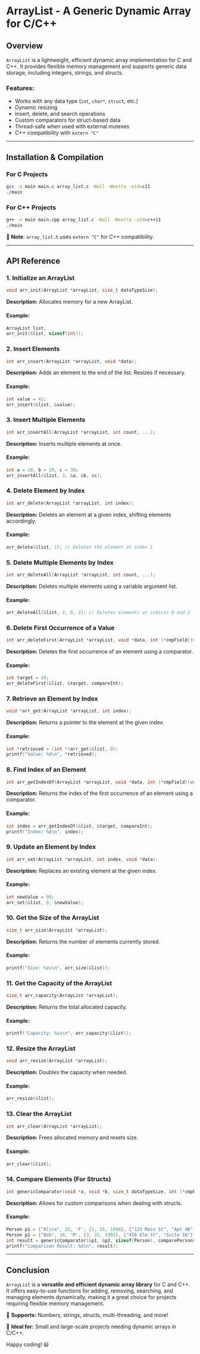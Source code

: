 # ArrayList - A Generic Dynamic Array for C/C++

## Overview
`ArrayList` is a lightweight, efficient dynamic array implementation for C and C++. It provides flexible memory management and supports generic data storage, including integers, strings, and structs. 

### **Features:**
- Works with any data type (`int`, `char*`, `struct`, etc.)
- Dynamic resizing
- Insert, delete, and search operations
- Custom comparators for struct-based data
- Thread-safe when used with external mutexes
- C++ compatibility with `extern "C"`

---

## Installation & Compilation

### **For C Projects**
```sh
gcc -o main main.c array_list.c -Wall -Wextra -std=c11
./main
```

### **For C++ Projects**
```sh
g++ -o main main.cpp array_list.c -Wall -Wextra -std=c++11
./main
```

📌 **Note**: `array_list.h` uses `extern "C"` for C++ compatibility.

---

## API Reference

### **1. Initialize an ArrayList**
```c
void arr_init(ArrayList *arrayList, size_t dataTypeSize);
```
**Description:** Allocates memory for a new ArrayList.

#### **Example:**
```c
ArrayList list;
arr_init(&list, sizeof(int));
```

### **2. Insert Elements**
```c
int arr_insert(ArrayList *arrayList, void *data);
```
**Description:** Adds an element to the end of the list. Resizes if necessary.

#### **Example:**
```c
int value = 42;
arr_insert(&list, &value);
```

### **3. Insert Multiple Elements**
```c
int arr_insertAll(ArrayList *arrayList, int count, ...);
```
**Description:** Inserts multiple elements at once.

#### **Example:**
```c
int a = 10, b = 20, c = 30;
arr_insertAll(&list, 3, &a, &b, &c);
```

### **4. Delete Element by Index**
```c
int arr_delete(ArrayList *arrayList, int index);
```
**Description:** Deletes an element at a given index, shifting elements accordingly.

#### **Example:**
```c
arr_delete(&list, 1); // Deletes the element at index 1
```

### **5. Delete Multiple Elements by Index**
```c
int arr_deleteAll(ArrayList *arrayList, int count, ...);
```
**Description:** Deletes multiple elements using a variable argument list.

#### **Example:**
```c
arr_deleteAll(&list, 2, 0, 2); // Deletes elements at indices 0 and 2
```

### **6. Delete First Occurrence of a Value**
```c
int arr_deleteFirst(ArrayList *arrayList, void *data, int (*cmpField)(void *, void *));
```
**Description:** Deletes the first occurrence of an element using a comparator.

#### **Example:**
```c
int target = 10;
arr_deleteFirst(&list, &target, compareInt);
```

### **7. Retrieve an Element by Index**
```c
void *arr_get(ArrayList *arrayList, int index);
```
**Description:** Returns a pointer to the element at the given index.

#### **Example:**
```c
int *retrieved = (int *)arr_get(&list, 0);
printf("Value: %d\n", *retrieved);
```

### **8. Find Index of an Element**
```c
int arr_getIndexOf(ArrayList *arrayList, void *data, int (*cmpField)(void *, void *));
```
**Description:** Returns the index of the first occurrence of an element using a comparator.

#### **Example:**
```c
int index = arr_getIndexOf(&list, &target, compareInt);
printf("Index: %d\n", index);
```

### **9. Update an Element by Index**
```c
int arr_set(ArrayList *arrayList, int index, void *data);
```
**Description:** Replaces an existing element at the given index.

#### **Example:**
```c
int newValue = 99;
arr_set(&list, 0, &newValue);
```

### **10. Get the Size of the ArrayList**
```c
size_t arr_size(ArrayList *arrayList);
```
**Description:** Returns the number of elements currently stored.

#### **Example:**
```c
printf("Size: %zu\n", arr_size(&list));
```

### **11. Get the Capacity of the ArrayList**
```c
size_t arr_capacity(ArrayList *arrayList);
```
**Description:** Returns the total allocated capacity.

#### **Example:**
```c
printf("Capacity: %zu\n", arr_capacity(&list));
```

### **12. Resize the ArrayList**
```c
void arr_resize(ArrayList *arrayList);
```
**Description:** Doubles the capacity when needed.

#### **Example:**
```c
arr_resize(&list);
```

### **13. Clear the ArrayList**
```c
int arr_clear(ArrayList *arrayList);
```
**Description:** Frees allocated memory and resets size.

#### **Example:**
```c
arr_clear(&list);
```

### **14. Compare Elements (For Structs)**
```c
int genericComparator(void *a, void *b, size_t dataTypeSize, int (*cmpField)(void *, void *));
```
**Description:** Allows for custom comparisons when dealing with structs.

#### **Example:**
```c
Person p1 = {"Alice", 25, 'F', {1, 15, 1998}, {"123 Main St", "Apt 4B"}};
Person p2 = {"Bob", 30, 'M', {3, 22, 1993}, {"456 Elm St", "Suite 2A"}};
int result = genericComparator(&p1, &p2, sizeof(Person), comparePersons);
printf("Comparison Result: %d\n", result);
```

---

## Conclusion
`ArrayList` is a **versatile and efficient dynamic array library** for C and C++. It offers easy-to-use functions for adding, removing, searching, and managing elements dynamically, making it a great choice for projects requiring flexible memory management.

🚀 **Supports:** Numbers, strings, structs, multi-threading, and more!

🔧 **Ideal for:** Small and large-scale projects needing dynamic arrays in C/C++.

Happy coding! 😃

